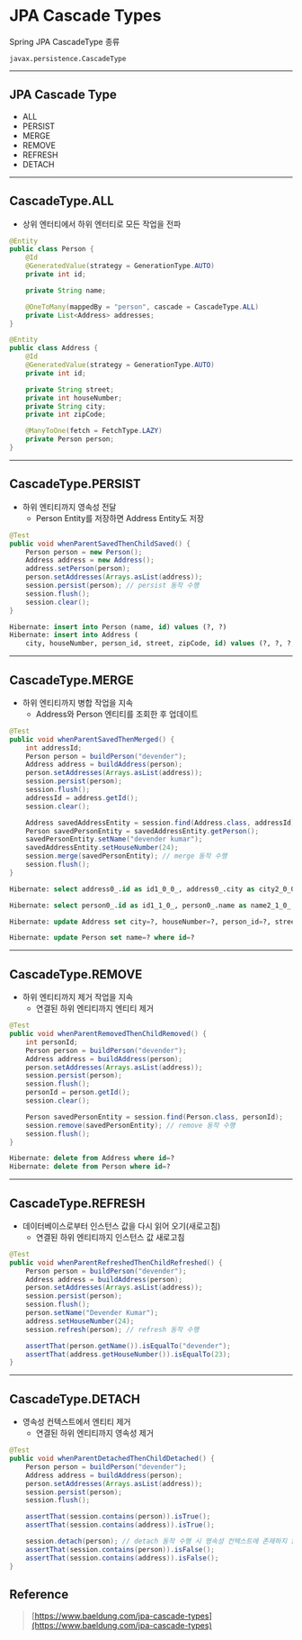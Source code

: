 # JPA Cascade Types

Spring JPA CascadeType 종류

`javax.persistence.CascadeType`

---

## JPA Cascade Type

- ALL
- PERSIST
- MERGE
- REMOVE
- REFRESH
- DETACH

---

## CascadeType.ALL

- 상위 엔터티에서 하위 엔터티로 모든 작업을 전파

```java
@Entity
public class Person {
    @Id
    @GeneratedValue(strategy = GenerationType.AUTO)
    private int id;

    private String name;

    @OneToMany(mappedBy = "person", cascade = CascadeType.ALL)
    private List<Address> addresses;
}
```

```java
@Entity
public class Address {
    @Id
    @GeneratedValue(strategy = GenerationType.AUTO)
    private int id;

    private String street;
    private int houseNumber;
    private String city;
    private int zipCode;

    @ManyToOne(fetch = FetchType.LAZY)
    private Person person;
}
```

---

## CascadeType.PERSIST

- 하위 엔티티까지 영속성 전달
  - Person Entity를 저장하면 Address Entity도 저장

```java
@Test
public void whenParentSavedThenChildSaved() {
    Person person = new Person();
    Address address = new Address();
    address.setPerson(person);
    person.setAddresses(Arrays.asList(address));
    session.persist(person); // persist 동작 수행
    session.flush();
    session.clear();
}
```

```sql
Hibernate: insert into Person (name, id) values (?, ?)
Hibernate: insert into Address (
    city, houseNumber, person_id, street, zipCode, id) values (?, ?, ?, ?, ?, ?)
```

---

## CascadeType.MERGE

- 하위 엔티티까지 병합 작업을 지속
  - Address와 Person 엔티티를 조회한 후 업데이트

```java
@Test
public void whenParentSavedThenMerged() {
    int addressId;
    Person person = buildPerson("devender");
    Address address = buildAddress(person);
    person.setAddresses(Arrays.asList(address));
    session.persist(person);
    session.flush();
    addressId = address.getId();
    session.clear();

    Address savedAddressEntity = session.find(Address.class, addressId);
    Person savedPersonEntity = savedAddressEntity.getPerson();
    savedPersonEntity.setName("devender kumar");
    savedAddressEntity.setHouseNumber(24);
    session.merge(savedPersonEntity); // merge 동작 수행
    session.flush();
}
```

```sql
Hibernate: select address0_.id as id1_0_0_, address0_.city as city2_0_0_, address0_.houseNumber as houseNum3_0_0_, address0_.person_id as person_i6_0_0_, address0_.street as street4_0_0_, address0_.zipCode as zipCode5_0_0_ from Address address0_ where address0_.id=?

Hibernate: select person0_.id as id1_1_0_, person0_.name as name2_1_0_ from Person person0_ where person0_.id=?

Hibernate: update Address set city=?, houseNumber=?, person_id=?, street=?, zipCode=? where id=?

Hibernate: update Person set name=? where id=?
```

---

## CascadeType.REMOVE

- 하위 엔티티까지 제거 작업을 지속
  - 연결된 하위 엔티티까지 엔티티 제거

```java
@Test
public void whenParentRemovedThenChildRemoved() {
    int personId;
    Person person = buildPerson("devender");
    Address address = buildAddress(person);
    person.setAddresses(Arrays.asList(address));
    session.persist(person);
    session.flush();
    personId = person.getId();
    session.clear();

    Person savedPersonEntity = session.find(Person.class, personId);
    session.remove(savedPersonEntity); // remove 동작 수행
    session.flush();
}
```

```sql
Hibernate: delete from Address where id=?
Hibernate: delete from Person where id=?
```

---

## CascadeType.REFRESH

- 데이터베이스로부터 인스턴스 값을 다시 읽어 오기(새로고침)
  - 연결된 하위 엔티티까지 인스턴스 값 새로고침

```java
@Test
public void whenParentRefreshedThenChildRefreshed() {
    Person person = buildPerson("devender");
    Address address = buildAddress(person);
    person.setAddresses(Arrays.asList(address));
    session.persist(person);
    session.flush();
    person.setName("Devender Kumar");
    address.setHouseNumber(24);
    session.refresh(person); // refresh 동작 수행

    assertThat(person.getName()).isEqualTo("devender");
    assertThat(address.getHouseNumber()).isEqualTo(23);
}
```

---

## CascadeType.DETACH

- 영속성 컨텍스트에서 엔티티 제거
  - 연결된 하위 엔티티까지 영속성 제거

```java
@Test
public void whenParentDetachedThenChildDetached() {
    Person person = buildPerson("devender");
    Address address = buildAddress(person);
    person.setAddresses(Arrays.asList(address));
    session.persist(person);
    session.flush();

    assertThat(session.contains(person)).isTrue();
    assertThat(session.contains(address)).isTrue();

    session.detach(person); // detach 동작 수행 시 영속성 컨텍스트에 존재하지 않음.
    assertThat(session.contains(person)).isFalse();
    assertThat(session.contains(address)).isFalse();
}
```

## Reference

> [https://www.baeldung.com/jpa-cascade-types](https://www.baeldung.com/jpa-cascade-types)
